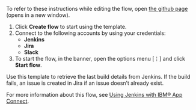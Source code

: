 To refer to these instructions while editing the flow, open [the github page](https://github.com/ot4i/app-connect-templates/blob/master/resources/markdown/Retrieve%20the%20last%20build%20from%20Jenkins%20and%20if%20the%20build%20fails%20create%20an%20issue%20in%20Jira%20if%20an%20issue%20does%20not%20already%20exist_instructions.md) (opens in a new window).

1. Click **Create flow** to start using the template.
2. Connect to the following accounts by using your credentials:
   - **Jenkins** 
   - **Jira**
   - **Slack**
3. To start the flow, in the banner, open the options menu [⋮] and click **Start flow**.

Use this template to retrieve the last build details from Jenkins. If the build fails, an issue is created in Jira if an issue doesn’t already exist.

For more information about this flow, see [Using Jenkins with IBM® App Connect](https://community.ibm.com/community/user/integration/blogs/shamini-arumugam1/2020/12/15/using-ibm-app-connect-to-interact-with-jenkins).
